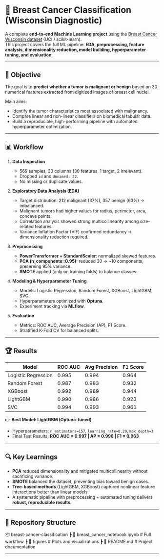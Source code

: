 # 🧬 Breast Cancer Classification (Wisconsin Diagnostic)

A complete **end-to-end Machine Learning project** using the [Breast Cancer Wisconsin dataset](https://www.kaggle.com/datasets/uciml/breast-cancer-wisconsin-data) (UCI / scikit-learn).  
This project covers the full ML pipeline: **EDA, preprocessing, feature analysis, dimensionality reduction, model building, hyperparameter tuning, and evaluation**.

---

## 🎯 Objective
The goal is to **predict whether a tumor is malignant or benign** based on 30 numerical features extracted from digitized images of breast cell nuclei.  

Main aims:
- Identify the tumor characteristics most associated with malignancy.  
- Compare linear and non-linear classifiers on biomedical tabular data.  
- Build a reproducible, high-performing pipeline with automated hyperparameter optimization.  

---

## 📊 Workflow

1. **Data Inspection**
   - 569 samples, 33 columns (30 features, 1 target, 2 irrelevant).  
   - Dropped `id` and `Unnamed: 32`.  
   - No missing or duplicate values.  

2. **Exploratory Data Analysis (EDA)**
   - Target distribution: 212 malignant (37%), 357 benign (63%) → imbalanced.  
   - Malignant tumors had higher values for radius, perimeter, area, concave points.  
   - Correlation analysis showed strong multicollinearity among size-related features.  
   - Variance Inflation Factor (VIF) confirmed redundancy → dimensionality reduction required.  

3. **Preprocessing**
   - **PowerTransformer + StandardScaler**: normalized skewed features.  
   - **PCA (n_components=0.95):** reduced 30 → ~10 components, preserving 95% variance.  
   - **SMOTE** applied (only on training folds) to balance classes.  

4. **Modeling & Hyperparameter Tuning**
   - Models: Logistic Regression, Random Forest, XGBoost, LightGBM, SVC.  
   - Hyperparameters optimized with **Optuna**.  
   - Experiment tracking via **MLflow**.  

5. **Evaluation**
   - Metrics: ROC AUC, Average Precision (AP), F1 Score.  
   - Stratified K-Fold CV for balanced splits.  

---

## 🏆 Results

| Model                | ROC AUC | Avg Precision | F1 Score |
|-----------------------|---------|---------------|----------|
| Logistic Regression   | 0.995   | 0.994         | 0.964    |
| Random Forest         | 0.987   | 0.983         | 0.932    |
| XGBoost               | 0.992   | 0.989         | 0.944    |
| LightGBM              | 0.990   | 0.986         | 0.923    |
| SVC                   | 0.994   | 0.993         | 0.961    |

👉 **Best Model: LightGBM (Optuna-tuned)**  
- Hyperparameters: `n_estimators=157`, `learning_rate≈0.29`, `max_depth=3`  
- Final Test Results: **ROC AUC = 0.997 | AP = 0.996 | F1 = 0.963**  

---

## 🔍 Key Learnings
- **PCA** reduced dimensionality and mitigated multicollinearity without sacrificing variance.  
- **SMOTE** balanced the dataset, preventing bias toward benign cases.  
- **Tree-based methods** (LightGBM, XGBoost) captured nonlinear feature interactions better than linear models.  
- A systematic pipeline with preprocessing + automated tuning delivers **robust, reproducible results**.  

---

## 📂 Repository Structure
📦 breast-cancer-classification
┣ 📜 breast_cancer_notebook.ipynb # Full workflow
┣ 📂 figures # Plots and visualizations
┣ 📜 README.md # Project documentation

---
